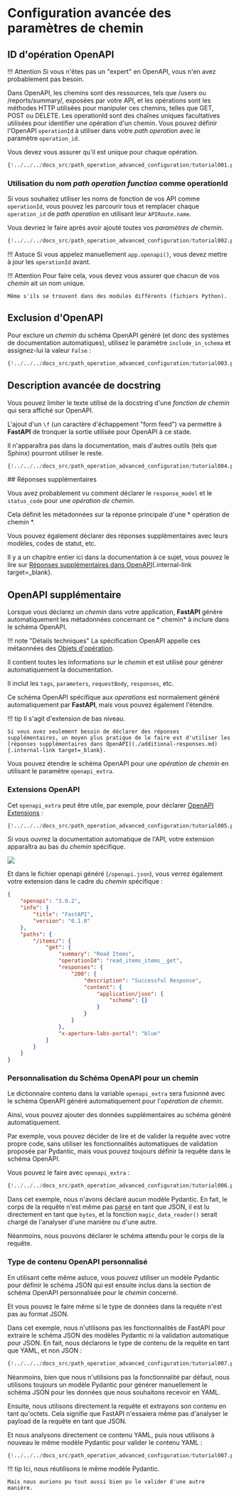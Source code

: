 # Configuration avancée des paramètres de chemin

## ID d'opération OpenAPI

!!! Attention
    Si vous n'êtes pas un "expert" en OpenAPI, vous n'en avez probablement pas besoin.

Dans OpenAPI, les chemins sont des ressources, tels que /users ou /reports/summary/, exposées par votre API, et les opérations sont les méthodes HTTP utilisées pour manipuler ces chemins, telles que GET, POST ou DELETE. Les operationId sont des chaînes uniques facultatives utilisées pour identifier une opération d'un chemin. Vous pouvez définir l'OpenAPI `operationId` à utiliser dans votre *path operation* avec le paramètre `operation_id`.

Vous devez vous assurer qu'il est unique pour chaque opération.

```Python hl_lines="6"
{!../../../docs_src/path_operation_advanced_configuration/tutorial001.py!}
```

### Utilisation du nom *path operation function* comme operationId

Si vous souhaitez utiliser les noms de fonction de vos API comme `operationId`, vous pouvez les parcourir tous et remplacer chaque `operation_id` de *path operation* en utilisant leur `APIRoute.name`.

Vous devriez le faire après avoir ajouté toutes vos *paramètres de chemin*.

```Python hl_lines="2  12-21  24"
{!../../../docs_src/path_operation_advanced_configuration/tutorial002.py!}
```

!!! Astuce
    Si vous appelez manuellement `app.openapi()`, vous devez mettre à jour les `operationId` avant.

!!! Attention
    Pour faire cela, vous devez vous assurer que chacun de vos *chemin* ait un nom unique.

    Même s'ils se trouvent dans des modules différents (fichiers Python).

## Exclusion d'OpenAPI

Pour exclure un *chemin* du schéma OpenAPI généré (et donc des systèmes de documentation automatiques), utilisez le paramètre `include_in_schema` et assignez-lui la valeur `False` :

```Python hl_lines="6"
{!../../../docs_src/path_operation_advanced_configuration/tutorial003.py!}
```

## Description avancée de docstring

Vous pouvez limiter le texte utilisé de la docstring d'une *fonction de chemin* qui sera affiché sur OpenAPI.

L'ajout d'un `\f` (un caractère d'échappement "form feed") va permettre à **FastAPI** de tronquer la sortie utilisée pour OpenAPI à ce stade.

Il n'apparaîtra pas dans la documentation, mais d'autres outils (tels que Sphinx) pourront utiliser le reste.

```Python hl_lines="19-29"
{!../../../docs_src/path_operation_advanced_configuration/tutorial004.py!}
```

## Réponses supplémentaires

Vous avez probablement vu comment déclarer le `response_model` et le `status_code` pour une *opération de chemin*.

Cela définit les métadonnées sur la réponse principale d'une * opération de chemin *.

Vous pouvez également déclarer des réponses supplémentaires avec leurs modèles, codes de statut, etc.

Il y a un chapitre entier ici dans la documentation à ce sujet, vous pouvez le lire sur [Réponses supplémentaires dans OpenAPI](./additional-responses.md){.internal-link target=_blank}.

## OpenAPI supplémentaire

Lorsque vous déclarez un *chemin* dans votre application, **FastAPI** génère automatiquement les métadonnées concernant ce * chemin* à inclure dans le schéma OpenAPI.

!!! note "Détails techniques"
    La spécification OpenAPI appelle ces métaonnées des <a href="https://github.com/OAI/OpenAPI-Specification/blob/main/versions/3.0.3.md#operation-object" class="external-link" target="_blank">Objets d'opération</a>.

Il contient toutes les informations sur le *chemin* et est utilisé pour générer automatiquement la documentation.

Il inclut les `tags`, `parameters`, `requestBody`, `responses`, etc.

Ce schéma OpenAPI spécifique aux *operations* est normalement généré automatiquement par **FastAPI**, mais vous pouvez également l'étendre.

!!! tip
    Il s'agit d'extension de bas niveau.

    Si vous avez seulement besoin de déclarer des réponses supplémentaires, un moyen plus pratique de le faire est d'utiliser les [réponses supplémentaires dans OpenAPI](./additional-responses.md){.internal-link target=_blank}.

Vous pouvez étendre le schéma OpenAPI pour une *opération de chemin* en utilisant le paramètre `openapi_extra`.

### Extensions OpenAPI

Cet `openapi_extra` peut être utile, par exemple, pour déclarer [OpenAPI Extensions](https://github.com/OAI/OpenAPI-Specification/blob/main/versions/3.0.3.md#specificationExtensions) :

```Python hl_lines="6"
{!../../../docs_src/path_operation_advanced_configuration/tutorial005.py!}
```

Si vous ouvrez la documentation automatique de l'API, votre extension apparaîtra au bas du *chemin* spécifique.

<img src="/img/tutorial/path-operation-advanced-configuration/image01.png">

Et dans le fichier openapi généré (`/openapi.json`), vous verrez également votre extension dans le cadre du *chemin* spécifique :

```JSON hl_lines="22"
{
    "openapi": "3.0.2",
    "info": {
        "title": "FastAPI",
        "version": "0.1.0"
    },
    "paths": {
        "/items/": {
            "get": {
                "summary": "Read Items",
                "operationId": "read_items_items__get",
                "responses": {
                    "200": {
                        "description": "Successful Response",
                        "content": {
                            "application/json": {
                                "schema": {}
                            }
                        }
                    }
                },
                "x-aperture-labs-portal": "blue"
            }
        }
    }
}
```

### Personnalisation du Schéma OpenAPI pour un chemin

Le dictionnaire contenu dans la variable `openapi_extra` sera fusionné avec le schéma OpenAPI généré automatiquement pour l'*opération de chemin*.

Ainsi, vous pouvez ajouter des données supplémentaires au schéma généré automatiquement.

Par exemple, vous pouvez décider de lire et de valider la requête avec votre propre code, sans utiliser les fonctionnalités automatiques de validation proposée par Pydantic, mais vous pouvez toujours définir la requête dans le schéma OpenAPI.

Vous pouvez le faire avec `openapi_extra` :

```Python hl_lines="20-37 39-40"
{!../../../docs_src/path_operation_advanced_configuration/tutorial006.py !}
```

Dans cet exemple, nous n'avons déclaré aucun modèle Pydantic. En fait, le corps de la requête n'est même pas <abbr title="converti d'un format simple, comme des octets, en objets Python">parsé</abbr> en tant que JSON, il est lu directement en tant que `bytes`, et la fonction `magic_data_reader()` serait chargé de l'analyser d'une manière ou d'une autre.

Néanmoins, nous pouvons déclarer le schéma attendu pour le corps de la requête.

### Type de contenu OpenAPI personnalisé

En utilisant cette même astuce, vous pouvez utiliser un modèle Pydantic pour définir le schéma JSON qui est ensuite inclus dans la section de schéma OpenAPI personnalisée pour le *chemin* concerné.

Et vous pouvez le faire même si le type de données dans la requête n'est pas au format JSON.

Dans cet exemple, nous n'utilisons pas les fonctionnalités de FastAPI pour extraire le schéma JSON des modèles Pydantic ni la validation automatique pour JSON. En fait, nous déclarons le type de contenu de la requête en tant que YAML, et non JSON :

```Python hl_lines="17-22  24"
{!../../../docs_src/path_operation_advanced_configuration/tutorial007.py!}
```

Néanmoins, bien que nous n'utilisions pas la fonctionnalité par défaut, nous utilisons toujours un modèle Pydantic pour générer manuellement le schéma JSON pour les données que nous souhaitons recevoir en YAML.

Ensuite, nous utilisons directement la requête et extrayons son contenu en tant qu'octets. Cela signifie que FastAPI n'essaiera même pas d'analyser le payload de la requête en tant que JSON.

Et nous analysons directement ce contenu YAML, puis nous utilisons à nouveau le même modèle Pydantic pour valider le contenu YAML :

```Python hl_lines="26-33"
{!../../../docs_src/path_operation_advanced_configuration/tutorial007.py!}
```

!!! tip
    Ici, nous réutilisons le même modèle Pydantic.

    Mais nous aurions pu tout aussi bien pu le valider d'une autre manière.
